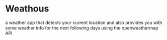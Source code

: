 # Weathous
a weather app that detects your current location and also provides you with some weather info for the next following days using the openweathermap API
